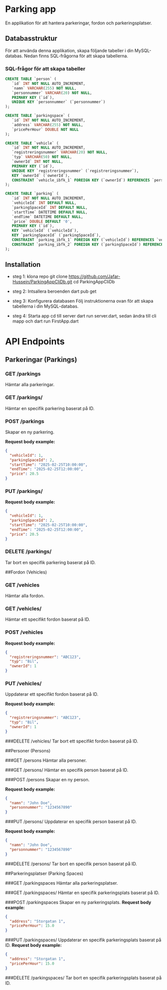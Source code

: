# Parking app

En applikation för att hantera parkeringar, fordon och parkeringsplatser.

## Databasstruktur

För att använda denna applikation, skapa följande tabeller i din MySQL-databas. Nedan finns SQL-frågorna för att skapa tabellerna.

### SQL-frågor för att skapa tabeller

```sql
CREATE TABLE `person` (
   `id` INT NOT NULL AUTO_INCREMENT,
   `namn` VARCHAR(255) NOT NULL,
   `personnummer` VARCHAR(20) NOT NULL,
   PRIMARY KEY (`id`),
   UNIQUE KEY `personnummer` (`personnummer`)
);

CREATE TABLE `parkingspace` (
   `id` INT NOT NULL AUTO_INCREMENT,
   `address` VARCHAR(255) NOT NULL,
   `pricePerHour` DOUBLE NOT NULL
);

CREATE TABLE `vehicle` (
   `id` INT NOT NULL AUTO_INCREMENT,
   `registreringsnummer` VARCHAR(20) NOT NULL,
   `typ` VARCHAR(50) NOT NULL,
   `ownerId` INT NOT NULL,
   PRIMARY KEY (`id`),
   UNIQUE KEY `registreringsnummer` (`registreringsnummer`),
   KEY `ownerId` (`ownerId`),
   CONSTRAINT `vehicle_ibfk_1` FOREIGN KEY (`ownerId`) REFERENCES `person` (`id`)
);

CREATE TABLE `parking` (
   `id` INT NOT NULL AUTO_INCREMENT,
   `vehicleId` INT DEFAULT NULL,
   `parkingSpaceId` INT DEFAULT NULL,
   `startTime` DATETIME DEFAULT NULL,
   `endTime` DATETIME DEFAULT NULL,
   `price` DOUBLE DEFAULT '0',
   PRIMARY KEY (`id`),
   KEY `vehicleId` (`vehicleId`),
   KEY `parkingSpaceId` (`parkingSpaceId`),
   CONSTRAINT `parking_ibfk_1` FOREIGN KEY (`vehicleId`) REFERENCES `vehicle` (`id`),
   CONSTRAINT `parking_ibfk_2` FOREIGN KEY (`parkingSpaceId`) REFERENCES `parkingspace` (`id`)
);
```

## Installation

- steg 1: klona repo
git clone https://github.com/Jafar-Hussein/ParkingAppCliDb.git
cd ParkingAppCliDb

- steg 2: Intsallera beroenden
dart pub get

- steg 3: Konfigurera databasen
Följ instruktionerna ovan för att skapa tabellerna i din MySQL-databas.

- steg 4: Starta app
cd till server dart run server.dart, sedan ändra till cli mapp och dart run FirstApp.dart

# API Endpoints

## Parkeringar (Parkings)

### GET /parkings
Hämtar alla parkeringar.

### GET /parkings/<id>
Hämtar en specifik parkering baserat på ID.

### POST /parkings
Skapar en ny parkering.

**Request body example:**
```json
{
  "vehicleId": 1,
  "parkingSpaceId": 2,
  "startTime": "2025-02-25T10:00:00",
  "endTime": "2025-02-25T12:00:00",
  "price": 20.5
}
```
### PUT /parkings/<id>

**Request body example:**
```json
{
  "vehicleId": 1,
  "parkingSpaceId": 2,
  "startTime": "2025-02-25T10:00:00",
  "endTime": "2025-02-25T12:00:00",
  "price": 20.5
}
```
### DELETE /parkings/<id>
Tar bort en specifik parkering baserat på ID.

##Fordon (Vehicles)

### GET /vehicles
Hämtar alla fordon.

### GET /vehicles/<id>
Hämtar ett specifikt fordon baserat på ID.

### POST /vehicles

**Request body example:**

```json
{
  "registreringsnummer": "ABC123",
  "typ": "Bil",
  "ownerId": 1
}

```

### PUT /vehicles/<id>
Uppdaterar ett specifikt fordon baserat på ID.

**Request body example:**

```json
{
  "registreringsnummer": "ABC123",
  "typ": "Bil",
  "ownerId": 1
}

```

###DELETE /vehicles/<id>
Tar bort ett specifikt fordon baserat på ID.

##Personer (Persons)

###GET /persons
Hämtar alla personer.

###GET /persons/<id>
Hämtar en specifik person baserat på ID.

###POST /persons
Skapar en ny person.

**Request body example:**

```json
{
  "namn": "John Doe",
  "personnummer": "1234567890"
}


```

###PUT /persons/<id>
Uppdaterar en specifik person baserat på ID.

**Request body example:**
```json
{
  "namn": "John Doe",
  "personnummer": "1234567890"
}
```

###DELETE /persons/<id>
Tar bort en specifik person baserat på ID.

##Parkeringsplatser (Parking Spaces)

###GET /parkingspaces
Hämtar alla parkeringsplatser.

###GET /parkingspaces/<id>
Hämtar en specifik parkeringsplats baserat på ID.

###POST /parkingspaces
Skapar en ny parkeringsplats.
**Request body example:**
```json
{
  "address": "Storgatan 1",
  "pricePerHour": 15.0
}

```

###PUT /parkingspaces/<id>
Uppdaterar en specifik parkeringsplats baserat på ID.
**Request body example:**
```json
{
  "address": "Storgatan 1",
  "pricePerHour": 15.0
}
```

###DELETE /parkingspaces/<id>
Tar bort en specifik parkeringsplats baserat på ID.